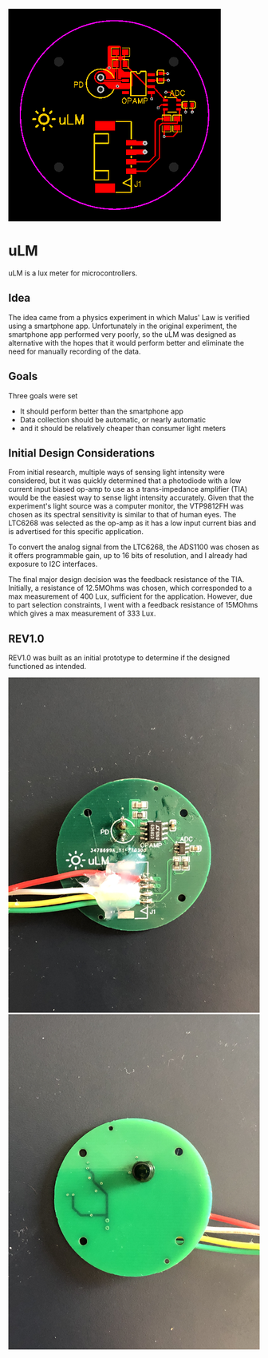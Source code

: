 ![uLM](https://raw.githubusercontent.com/jac4e/uLM/main/hardware/REV1_0/PCB.png)

# uLM

uLM is a lux meter for microcontrollers.

## Idea

The idea came from a physics experiment in which Malus' Law is verified using a smartphone app. Unfortunately in the original experiment, the smartphone app performed very poorly, so the uLM was designed as alternative with the hopes that it would perform better and eliminate the need for manually recording of the data.

## Goals

Three goals were set

- It should perform better than the smartphone app
- Data collection should be automatic, or nearly automatic
- and it should be relatively cheaper than consumer light meters

## Initial Design Considerations

From initial research, multiple ways of sensing light intensity were considered, but it was quickly determined that a photodiode with a low current input biased op-amp to use as a trans-impedance amplifier (TIA) would be the easiest way to sense light intensity accurately. Given that the experiment's light source was a computer monitor, the VTP9812FH was chosen as its spectral sensitivity is similar to that of human eyes. The LTC6268 was selected as the op-amp as it has a low input current bias and is advertised for this specific application. 

To convert the analog signal from the LTC6268, the ADS1100 was chosen as it offers programmable gain, up to 16 bits of resolution, and I already had exposure to I2C interfaces.

The final major design decision was the feedback resistance of the TIA. Initially, a resistance of 12.5MOhms was chosen, which corresponded to a max measurement of 400 Lux, sufficient for the application. However, due to part selection constraints, I went with a feedback resistance of 15MOhms which gives a max measurement of 333 Lux.

## REV1.0

REV1.0 was built as an initial prototype to determine if the designed functioned as intended.

![uLM](https://raw.githubusercontent.com/jac4e/uLM/main/hardware/REV1_0/images/Assembled_Front.jpg)
![uLM](https://raw.githubusercontent.com/jac4e/uLM/main/hardware/REV1_0/images/Assembled_Back.jpg)
